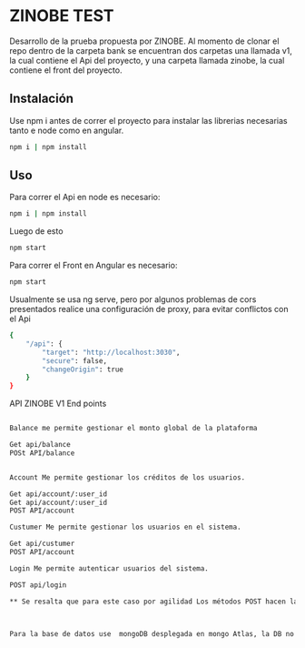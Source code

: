 # ZINOBE TEST

Desarrollo de la prueba propuesta por ZINOBE. 
Al momento de clonar el repo  dentro de la carpeta bank se encuentran  dos carpetas  una llamada v1, la cual contiene
el Api del proyecto, y una carpeta llamada zinobe, la cual contiene el front del proyecto.   

## Instalación

Use npm i  antes de correr el proyecto para instalar las librerias necesarias tanto e node como en angular.


```bash
npm i | npm install
```

## Uso

Para correr el Api en node es necesario:

```bash
npm i | npm install
```
Luego de esto 

```bash
npm start
```

Para correr el Front en Angular es necesario:


```bash
npm start
```
Usualmente se usa ng serve, pero  por algunos problemas de cors  presentados  realice una configuración de proxy, para evitar conflictos con el Api


```bash
{
    "/api": {
        "target": "http://localhost:3030",
        "secure": false,
        "changeOrigin": true
    }
} 
```

API ZINOBE V1 End points

```bash

Balance me permite gestionar el monto global de la plataforma

Get api/balance
POSt API/balance


Account Me permite gestionar los créditos de los usuarios.

Get api/account/:user_id
Get api/account/:user_id
POST API/account

Custumer Me permite gestionar los usuarios en el sistema.

Get api/custumer
POST API/account

Login Me permite autenticar usuarios del sistema.

POST api/login

** Se resalta que para este caso por agilidad Los métodos POST hacen las funciones de PUT**



Para la base de datos use  mongoDB desplegada en mongo Atlas, la DB no corre de manera local.  





